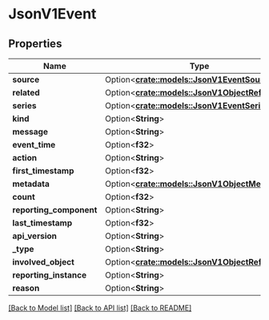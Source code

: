 # JsonV1Event

## Properties

Name | Type | Description | Notes
------------ | ------------- | ------------- | -------------
**source** | Option<[**crate::models::JsonV1EventSource**](json_V1EventSource.md)> |  | [optional]
**related** | Option<[**crate::models::JsonV1ObjectReference**](json_V1ObjectReference.md)> |  | [optional]
**series** | Option<[**crate::models::JsonV1EventSeries**](json_V1EventSeries.md)> |  | [optional]
**kind** | Option<**String**> |  | [optional]
**message** | Option<**String**> |  | [optional]
**event_time** | Option<**f32**> |  | [optional]
**action** | Option<**String**> |  | [optional]
**first_timestamp** | Option<**f32**> |  | [optional]
**metadata** | Option<[**crate::models::JsonV1ObjectMeta**](json_V1ObjectMeta.md)> |  | [optional]
**count** | Option<**f32**> |  | [optional]
**reporting_component** | Option<**String**> |  | [optional]
**last_timestamp** | Option<**f32**> |  | [optional]
**api_version** | Option<**String**> |  | [optional]
**_type** | Option<**String**> |  | [optional]
**involved_object** | Option<[**crate::models::JsonV1ObjectReference**](json_V1ObjectReference.md)> |  | [optional]
**reporting_instance** | Option<**String**> |  | [optional]
**reason** | Option<**String**> |  | [optional]

[[Back to Model list]](../README.md#documentation-for-models) [[Back to API list]](../README.md#documentation-for-api-endpoints) [[Back to README]](../README.md)


